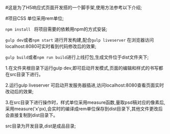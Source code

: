  #这是为了H5响应式页面开发搭的一个脚手架,使用方法参考以下介绍;

 #项目CSS 单位采用rem单位;


`npm install ` 将项目需要的依赖用npm的方式安装;

`gulp dev`或者`npm start` 进行开发构建,配合`gulp liveserver` 在浏览器访问localhost:8080可实时看到代码修改后的效果;

`gulp build`或者`npm run build`进行上线打包,生成文件位于dist文件夹下;


1.在文件夹根目录下运行gulp dev,即可启动开发模式,页面的编辑和样式的书写都在src目录下进行。

2.运行gulp liveserver 可启动开发服务器插进,访问localhost:8080查看页面实时改动后的效果;

3.在src目录下进行操作时，样式单位采用measure函数,量取psd稿对应的像素后,采用measure('x'px),会实时的编译成rem单位保存到dist目录下,其他文件更改后会直接复制到dist目录下。

src目录为开发目录,dist是成品目录;

